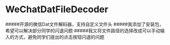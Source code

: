 # WeChatDatFileDecoder
#####开源的微信Dat文件解码器，支持自定义文件头
#####我添加了安装包，希望可以解决部分同学的闪退问题
#####我又将文件路径的选择改成可以手动输入的方式，避免同学们提出的点击按钮闪退的问题
